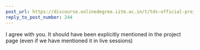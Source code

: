 ```yaml
---
post_url: https://discourse.onlinedegree.iitm.ac.in/t/tds-official-project1-discrepencies/171141/245
reply_to_post_number: 244
---
```

I agree with you. It should have been explicitly mentioned in the project page (even if we have mentioned it in live sessions)